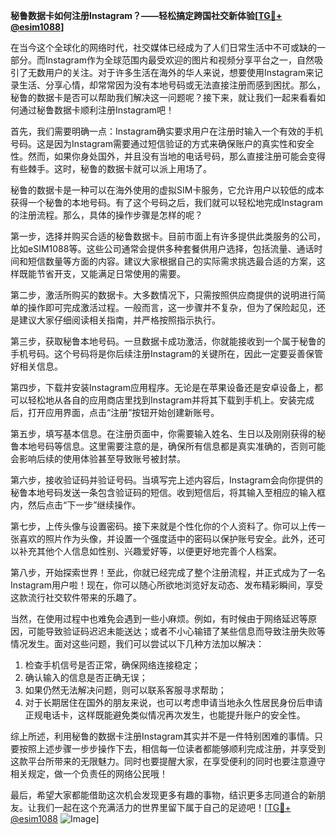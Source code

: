 **秘鲁数据卡如何注册Instagram？——轻松搞定跨国社交新体验[[TG💪+ @esim1088](https://t.me/s/esim1088)]**

在当今这个全球化的网络时代，社交媒体已经成为了人们日常生活中不可或缺的一部分。而Instagram作为全球范围内最受欢迎的图片和视频分享平台之一，自然吸引了无数用户的关注。对于许多生活在海外的华人来说，想要使用Instagram来记录生活、分享心情，却常常因为没有本地号码或无法直接注册而感到困扰。那么，秘鲁的数据卡是否可以帮助我们解决这一问题呢？接下来，就让我们一起来看看如何通过秘鲁数据卡顺利注册Instagram吧！

首先，我们需要明确一点：Instagram确实要求用户在注册时输入一个有效的手机号码。这是因为Instagram需要通过短信验证的方式来确保账户的真实性和安全性。然而，如果你身处国外，并且没有当地的电话号码，那么直接注册可能会变得有些棘手。这时，秘鲁的数据卡就可以派上用场了。

秘鲁的数据卡是一种可以在海外使用的虚拟SIM卡服务，它允许用户以较低的成本获得一个秘鲁的本地号码。有了这个号码之后，我们就可以轻松地完成Instagram的注册流程。那么，具体的操作步骤是怎样的呢？

第一步，选择并购买合适的秘鲁数据卡。目前市面上有许多提供此类服务的公司，比如eSIM1088等。这些公司通常会提供多种套餐供用户选择，包括流量、通话时间和短信数量等方面的内容。建议大家根据自己的实际需求挑选最合适的方案，这样既能节省开支，又能满足日常使用的需要。

第二步，激活所购买的数据卡。大多数情况下，只需按照供应商提供的说明进行简单的操作即可完成激活过程。一般而言，这一步骤并不复杂，但为了保险起见，还是建议大家仔细阅读相关指南，并严格按照指示执行。

第三步，获取秘鲁本地号码。一旦数据卡成功激活，你就能接收到一个属于秘鲁的手机号码。这个号码将是你后续注册Instagram的关键所在，因此一定要妥善保管好相关信息。

第四步，下载并安装Instagram应用程序。无论是在苹果设备还是安卓设备上，都可以轻松地从各自的应用商店里找到Instagram并将其下载到手机上。安装完成后，打开应用界面，点击“注册”按钮开始创建新账号。

第五步，填写基本信息。在注册页面中，你需要输入姓名、生日以及刚刚获得的秘鲁本地号码等信息。这里需要注意的是，确保所有信息都是真实准确的，否则可能会影响后续的使用体验甚至导致账号被封禁。

第六步，接收验证码并验证号码。当填写完上述内容后，Instagram会向你提供的秘鲁本地号码发送一条包含验证码的短信。收到短信后，将其输入至相应的输入框内，然后点击“下一步”继续操作。

第七步，上传头像与设置密码。接下来就是个性化你的个人资料了。你可以上传一张喜欢的照片作为头像，并设置一个强度适中的密码以保护账号安全。此外，还可以补充其他个人信息如性别、兴趣爱好等，以便更好地完善个人档案。

第八步，开始探索世界！至此，你就已经完成了整个注册流程，并正式成为了一名Instagram用户啦！现在，你可以随心所欲地浏览好友动态、发布精彩瞬间，享受这款流行社交软件带来的乐趣了。

当然，在使用过程中也难免会遇到一些小麻烦。例如，有时候由于网络延迟等原因，可能导致验证码迟迟未能送达；或者不小心输错了某些信息而导致注册失败等情况发生。面对这些问题，我们可以尝试以下几种方法加以解决：

1. 检查手机信号是否正常，确保网络连接稳定；
2. 确认输入的信息是否正确无误；
3. 如果仍然无法解决问题，则可以联系客服寻求帮助；
4. 对于长期居住在国外的朋友来说，也可以考虑申请当地永久性居民身份后申请正规电话卡，这样既能避免类似情况再次发生，也能提升账户的安全性。

综上所述，利用秘鲁的数据卡注册Instagram其实并不是一件特别困难的事情。只要按照上述步骤一步步操作下去，相信每一位读者都能够顺利完成注册，并享受到这款平台所带来的无限魅力。同时也要提醒大家，在享受便利的同时也要注意遵守相关规定，做一个负责任的网络公民哦！

最后，希望大家都能借助这次机会发现更多有趣的事物，结识更多志同道合的新朋友。让我们一起在这个充满活力的世界里留下属于自己的足迹吧！[[TG💪+ @esim1088](https://t.me/s/esim1088) ![Image](https://i.postimg.cc/4NQfJmqS/Snipaste-2025-05-13-00-14-12.png)]